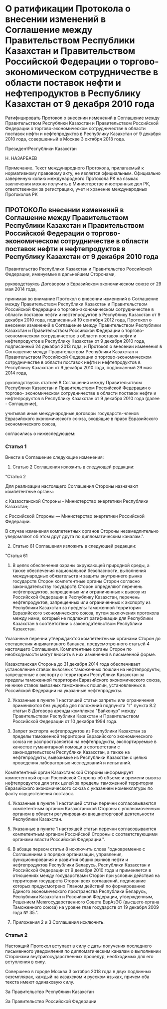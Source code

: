 # О ратификации Протокола о внесении изменений в Соглашение между Правительством Республики Казахстан и Правительством Российской Федерации о торгово-экономическом сотрудничестве в области поставок нефти и нефтепродуктов в Республику  Казахстан от 9 декабря 2010 года

Ратифицировать Протокол о внесении изменений в Соглашение между Правительством Республики Казахстан и Правительством Российской Федерации о торгово-экономическом сотрудничестве в области поставок нефти и нефтепродуктов в Республику Казахстан от 9 декабря 2010 года, совершенный в Москве 3 октября 2018 года.

ПрезидентРеспублики Казахстан

Н. НАЗАРБАЕВ

Примечание. Текст международного Протокола, прилагаемый к нормативному правовому акту, не является официальным. Официально заверенную копию международного Протокола РК на языках заключения можно получить в Министерстве иностранных дел РК, ответственном за регистрацию, учет и хранение международных Протоколов РК

## ПРОТОКОЛо внесении изменений в Соглашение между Правительством Республики Казахстан и Правительством Российской Федерации о торгово-экономическом сотрудничестве в области поставок нефти и нефтепродуктов в Республику Казахстан от 9 декабря 2010 года

Правительство Республики Казахстан и Правительство Российской Федерации, именуемые в дальнейшем Сторонами,

руководствуясь Договором о Евразийском экономическом союзе от 29 мая 2014 года,

принимая во внимание Протокол о внесении изменений в Соглашение между Правительством Республики Казахстан и Правительством Российской Федерации о торгово-экономическом сотрудничестве в области поставок нефти и нефтепродуктов в Республику Казахстан от 9 декабря 2010 года, подписанный 19 сентября 2012 года, Протокол о внесении изменений в Соглашение между Правительством Республики Казахстан и Правительством Российской Федерации о торгово-экономическом сотрудничестве в области поставок нефти и нефтепродуктов в Республику Казахстан от 9 декабря 2010 года, подписанный 24 декабря 2013 года, и Протокол о внесении изменения в Соглашение между Правительством Республики Казахстан и Правительством Российской Федерации о торгово-экономическом сотрудничестве в области поставок нефти и нефтепродуктов в Республику Казахстан от 9 декабря 2010 года, подписанный 29 мая 2014 года,

руководствуясь статьей 8 Соглашения между Правительством Республики Казахстан и Правительством Российской Федерации о торгово- экономическом сотрудничестве в области поставок нефти и нефтепродуктов в Республику Казахстан от 9 декабря 2010 года (далее - Соглашение),

учитывая иные международные договоры государств-членов Евразийского экономического союза, входящие в право Евразийского экономического союза,

согласились о нижеследующем:

### Статья 1

Внести в Соглашение следующие изменения:

1. Статью 2 Соглашения изложить в следующей редакции:

"Статья 2

Для реализации настоящего Соглашения Стороны назначают компетентные органы:

с Казахстанской Стороны - Министерство энергетики Республики Казахстан;

с Российской Стороны — Министерство энергетики Российской Федерации.

В случае изменения компетентных органов Стороны незамедлительно уведомляют об этом друг друга по дипломатическим каналам.".

2. Статью 61 Соглашения изложить в следующей редакции:

"Статья 61

1. В целях обеспечения охраны окружающей природной среды, а также обеспечения национальной безопасности, выполнения международных обязательств и защиты внутреннего рынка государств Сторон компетентные органы Сторон согласно законодательству государств Сторон определяют перечень нефтепродуктов, запрещенных или ограниченных к вывозу из Российской Федерации в Республику Казахстан, перечень нефтепродуктов, запрещенных или ограниченных к экспорту из Республики Казахстан за пределы таможенной территории Евразийского экономического союза, путем заключения протокола между ними, который не подлежит ратификации для Республики Казахстан в соответствии с законодательством Республики Казахстан.

Указанные перечни утверждаются компетентными органами Сторон до составления индикативного баланса, предусмотренного статьей 4 настоящего Соглашения. Компетентные органы Сторон по необходимости могут вносить в них изменения в письменной форме.

Казахстанская Сторона до 31 декабря 2014 года обеспечивает установление ставок вывозных таможенных пошлин на нефтепродукты, запрещенные к экспорту с территории Республики Казахстан за пределы таможенной территории Евразийского экономического союза, не ниже ставок вывозных таможенных пошлин, установленных в Российской Федерации на указанные нефтепродукты.

2. Указанные в пункте 1 настоящей статьи запреты или ограничения применяются без ущерба для положений подпункта "г" пункта 8.2 статьи 8 Договора аренды комплекса "Байконур" между Правительством Республики Казахстан и Правительством Российской Федерации от 10 декабря 1994 года.

3. Запрет экспорта нефтепродуктов из Республики Казахстан за пределы таможенной территории Евразийского экономического союза не распространяется на нефтепродукты, экспортируемые в качестве гуманитарной помощи в соответствии с законодательством Республики Казахстан, а также на нефтепродукты, вывозимые из Республики Казахстан с целью проведения лабораторных исследований и испытаний.

Компетентный орган Казахстанской Стороны информирует компетентный орган Российской Стороны об объеме и времени вывоза нефтепродуктов для этих целей за пределы таможенной территории Евразийского экономического союза с указанием номенклатуры по факту осуществления поставок.

4. Указанные в пункте 1 настоящей статьи перечни согласовываются компетентным органом Казахстанской Стороны с уполномоченным органом в области регулирования внешнеторговой деятельности Республики Казахстан.

5. Указанные в пункте 1 настоящей статьи перечни согласовываются компетентным органом Российской Стороны с соответствующими органами власти Российской Федерации.".

3. В абзаце первом статьи 8 исключить слова "одновременно с Соглашением о порядке организации, управления, функционирования и развития общих рынков нефти и нефтепродуктов Республики Беларусь, Республики Казахстан и Российской Федерации от 9 декабря 2010 года и применяется в отношениях между государствами Сторон при условии действия на территории государств Сторон всех соглашений, подписание которых предусмотрено Планом действий по формированию Единого экономического пространства Республики Беларусь, Республики Казахстан и Российской Федерации, утвержденным, Решением Межгосударственного Совета ЕврАзЭС (высшего органа Таможенного союза) на уровне глав государств от 19 декабря 2009 года № 35.".

4. Приложения 2 и 3 Соглашения исключить.

### Статья 2

Настоящий Протокол вступает в силу с даты получения последнего письменного уведомления по дипломатическим каналам о выполнении Сторонами внутригосударственных процедур, необходимых для его вступления в силу.

Совершено в городе Москва 3 октября 2018 года в двух подлинных экземплярах, каждый на казахском и русском языках, причем оба текста имеют одинаковую силу.

За Правительство Республики Казахстан

За Правительство Российской Федерации


